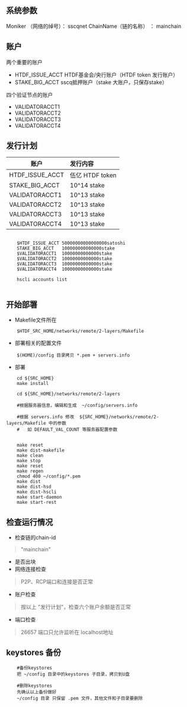 


## 系统参数
Moniker （网络的绰号）： sscqnet
ChainName（链的名称） ： mainchain


## 账户
 两个重要的账户
- HTDF_ISSUE_ACCT  HTDF基金会/央行账户（HTDF token 发行账户）
- STAKE_BIG_ACCT   sscq抵押账户（stake 大账户，只保存stake）


 四个验证节点的账户
- VALIDATORACCT1
- VALIDATORACCT2
- VALIDATORACCT3
- VALIDATORACCT4
 

## 发行计划
账户               | 发行内容  
------------------|:-------------------
 HTDF_ISSUE_ACCT  | 伍亿 HTDF  token
 STAKE_BIG_ACCT   | 10^14 stake
 VALIDATORACCT1   | 10^13 stake
 VALIDATORACCT2   | 10^13 stake
 VALIDATORACCT3   | 10^13 stake
 VALIDATORACCT4   | 10^13 stake
 


```
    
    $HTDF_ISSUE_ACCT 50000000000000000satoshi
    STAKE_BIG_ACCT   100000000000000stake
    $VALIDATORACCT1  10000000000000stake
    $VALIDATORACCT2  10000000000000stake
    $VALIDATORACCT3  10000000000000stake
    $VALIDATORACCT4  10000000000000stake
    
    hscli accounts list
    
```

## 开始部署

- Makefile文件所在
```
    $HTDF_SRC_HOME/networks/remote/2-layers/Makefile
```


- 部署相关的配置文件
```
    $(HOME)/config 目录拷贝 *.pem + servers.info
```


- 部署
```
    cd ${SRC_HOME}
    make install

    cd ${SRC_HOME}/networks/remote/2-layers
    
    #根据服务器信息，编辑和生成  ~/config/servers.info    
    
    #根据 servers.info 修改  ${SRC_HOME}/networks/remote/2-layers/Makefile 中的参数
    #   如 DEFAULT_VAL_COUNT 等服务器配置参数
    
    
    make reset
    make dist-makefile
    make clean
    make stop
    make reset
    make regen
    chmod 400 ~/config/*.pem
    make dist
    make dist-hsd
    make dist-hscli
    make start-daemon
    make start-rest

```


## 检查运行情况
- 检查链的chain-id
> "mainchain"
- 是否出块
- 网络连接检查
> P2P、RCP端口和连接是否正常

- 账户检查
 > 按以上 "发行计划"，检查六个账户余额是否正常

- 端口检查
> 26657 端口只允许监听在 localhost地址

## keystores 备份

```
    #备份keystores
    把 ~/config 目录中的keystores 子目录，拷贝到U盘
    
    #删除keystores
    先确认以上备份做好
    ~/config 目录 只保留 .pem 文件，其他文件和子目录要删除
```






